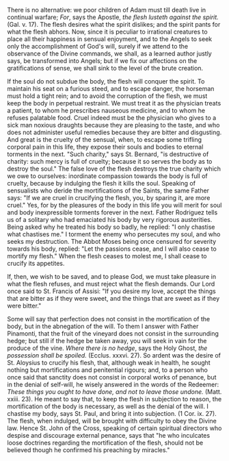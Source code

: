 
There is no alternative: we poor children of Adam must till death live in continual warfare; *For*, says the Apostle, *the flesh lusteth against the spirit.* (Gal. v. 17). The flesh desires what the spirit dislikes; and the spirit pants for what the flesh abhors. Now, since it is peculiar to irrational creatures to place all their happiness in sensual enjoyment, and to the Angels to seek only the accomplishment of God\'s will, surely if we attend to the observance of the Divine commands, we shall, as a learned author justly says, be transformed into Angels; but if we fix our affections on the gratifications of sense, we shall sink to the level of the brute creation.

If the soul do not subdue the body, the flesh will conquer the spirit. To maintain his seat on a furious steed, and to escape danger, the horseman must hold a tight rein; and to avoid the corruption of the flesh, we must keep the body in perpetual restraint. We must treat it as the physician treats a patient, to whom he prescribes nauseous medicine, and to whom he refuses palatable food. Cruel indeed must be the physician who gives to a sick man noxious draughts because they are pleasing to the taste, and who does not administer useful remedies because they are bitter and disgusting. And great is the cruelty of the sensual, when, to escape some trifling corporal pain in this life, they expose their souls and bodies to eternal torments in the next. \"Such charity,\" says St. Bernard, \"is destructive of charity: such mercy is full of cruelty; because it so serves the body as to destroy the soul.\" The false love of the flesh destroys the true charity which we owe to ourselves: inordinate compassion towards the body is full of cruelty, because by indulging the flesh it kills the soul. Speaking of sensualists who deride the mortifications of the Saints, the same Father says: \"If we are cruel in crucifying the flesh, you, by sparing it, are more cruel.\" Yes, for by the pleasures of the body in this life you will merit for soul and body inexpressible torments forever in the next. Father Rodriguez tells us of a solitary who had emaciated his body by very rigorous austerities. Being asked why he treated his body so badly, he replied: \"I only chastise what chastises me.\" I torment the enemy who persecutes my soul, and who seeks my destruction. The Abbot Moses being once censured for severity towards his body, replied: \"Let the passions cease, and I will also cease to mortify my flesh.\" When the flesh ceases to molest me, I shall cease to crucify its appetites.

If, then, we wish to be saved, and to please God, we must take pleasure in what the flesh refuses, and must reject what the flesh demands. Our Lord once said to St. Francis of Assisi: \"If you desire my love, accept the things that are bitter as if they were sweet, and the things that are sweet as if they were bitter.\"

Some will say that perfection does not consist in the mortification of the body, but in the abnegation of the will. To them I answer with Father Pinamonti, that the fruit of the vineyard does not consist in the surrounding hedge; but still if the hedge be taken away, you will seek in vain for the produce of the vine. *Where there is no hedge*, says the Holy Ghost, *the possession shall be spoiled.* (Ecclus. xxxvi. 27). So ardent was the desire of St. Aloysius to crucify his flesh, that, although weak in health, he sought nothing but mortifications and penitential rigours; and, to a person who once said that sanctity does not consist in corporal works of penance, but in the denial of self-will, he wisely answered in the words of the Redeemer: *These things you ought to have done, and not to leave those undone.* (Matt. xxiii. 23). He meant to say that, to keep the flesh in subjection to reason, the mortification of the body is necessary, as well as the denial of the will. I chastise my body, says St. Paul, and bring it into subjection. (1 Cor. ix. 27). The flesh, when indulged, will be brought with difficulty to obey the Divine law. Hence St. John of the Cross, speaking of certain spiritual directors who despise and discourage external penance, says that \"he who inculcates loose doctrines regarding the mortification of the flesh, should not be believed though he confirmed his preaching by miracles.\"

